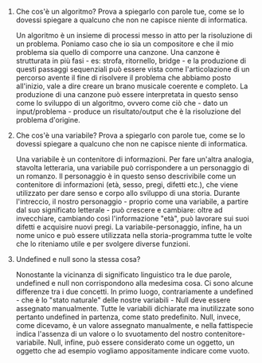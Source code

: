 1. Che cos'è un algoritmo? Prova a spiegarlo con parole tue, come se lo dovessi spiegare a qualcuno che non ne capisce niente di informatica.

     Un algoritmo è un insieme di processi messo in atto per la risoluzione di un problema. Poniamo caso che io sia un compositore e che il mio problema sia quello di comporre una canzone. Una canzone è strutturata in più fasi - es: strofa, ritornello, bridge - e la produzione di questi passaggi sequenziali può essere vista come l'articolazione di un percorso avente il fine di risolvere il problema che abbiamo posto all'inizio, vale a dire creare un brano musicale coerente e completo. La produzione di una canzone può essere interpretata in questo senso come lo sviluppo di un algoritmo, ovvero come ciò che - dato un input/problema - produce un risultato/output che è la risoluzione del problema d'origine. 

2. Che cos'è una variabile? Prova a spiegarlo con parole tue, come se lo dovessi spiegare a qualcuno che non ne capisce niente di informatica. 

     Una variabile è un contenitore di informazioni. Per fare un'altra analogia, stavolta letteraria, una variabile può corrispondere a un personaggio di un romanzo. Il personaggio è in questo senso descrivibile come un contenitore di informazioni (età, sesso, pregi, difetti etc.), che viene utilizzato per dare senso e corpo allo sviluppo di una storia. Durante l'intreccio, il nostro personaggio - proprio come una variabile, a partire dal suo significato letterale - può crescere e cambiare: oltre ad invecchiare, cambiando così l'informazione "età", può lavorare sui suoi difetti e acquisire nuovi pregi. La variabile-personaggio, infine, ha un nome unico e può essere utilizzata nella storia-programma tutte le volte che lo riteniamo utile e per svolgere diverse funzioni. 
     

3. Undefined e null sono la stessa cosa?

     Nonostante la vicinanza di significato linguistico tra le due parole, undefined e null non corrispondono alla medesima cosa. Ci sono alcune differenze tra i due concetti. In primo luogo, contrariamente a undefined - che è lo "stato naturale" delle nostre variabili - Null deve essere assegnato manualmente. Tutte le variabili dichiarate ma inutilizzate sono pertanto undefined in partenza, come stato predefinito. Null, invece, come dicevamo, è un valore assegnato manualmente, e nella fattispecie indica l'assenza di un valore o lo svuotamento del nostro contenitore-variabile. Null, infine, può essere considerato come un oggetto, un oggetto che ad esempio vogliamo appositamente indicare come vuoto.  